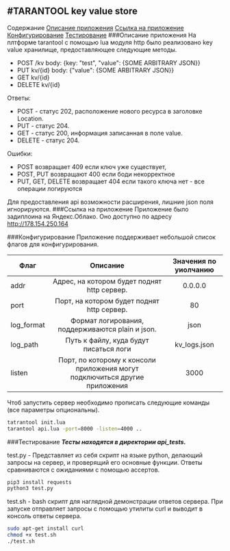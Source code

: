 #TARANTOOL key value store
---
Содержание
[Описание приложения](#disc)
[Ссылка на приложение](#ip)
[Конфигурирование](#Configuring)
[Тестирование](#Test)
<a id  = "disc"></a>
###Описание приложения
На плтформе tarantool с помощью lua модуля http было реализовано key value хранилище,
предоставляющее следующие методы.

- POST /kv body: {key: "test", "value": {SOME ARBITRARY JSON}}
- PUT kv/{id} body: {"value": {SOME ARBITRARY JSON}}
- GET kv/{id}
- DELETE kv/{id} 

Ответы:

- POST - статус 202, расположение нового ресурса в заголовке Location.
- PUT - статус 204.
- GET - статус 200, информация записанная в поле value.
- DELETE - статус 204.

Ошибки:

- POST возвращает 409 если ключ уже существует, 
- POST, PUT возвращают 400 если боди некорректное 
- PUT, GET, DELETE возвращает 404 если такого ключа нет - все операции логируются

Для предоставления api возможности расширения, лишние json поля игнорируются.
<a id  = "ip"></a>
###Ссылка на приложение
Приложение было задиплоина на Яндекс.Облако.
Оно доступно по адресу http://178.154.250.164

<a id  = "Configuring"></a>
###Конфигурирование
Приложение поддерживает небольшой список флагов для конфигурирования.

| Флаг       | Описание               |Значения по уиолчанию |
| ------------- |:------------------:|:------------------:|
| addr     | Адрес, на котором будет поднят http сервер. |0.0.0.0|
| port    | Порт, на котором будет поднят http сервер. | 80| 
| log_format  | Формат логирования, поддерживаются plain и json. | json|
|log_path | Путь к файлу, куда будут писаться логи|kv_logs.json|
|listen | Порт, по которому к консоли приложения могут подключиться другие приложения| 3000|

Чтоб запустить сервер необходимо прописать следующие команды (все параметры опциональны).
```bash
tatrantool init.lua
tarantool api.lua -port=8000 -listen=4000 ..
```

<a id  = "Test"></a>
###Тестирование
***Тесты находятся в директории api_tests.***

test.py - Представляет из себя скрипт на языке python, делающий запросы на сервер, и проверящий его основные функции. Ответы сравниваются с ожиданиями с помощью ассертов.
```bash
pip3 install requests
python3 test.py
```
test.sh - bash скрипт для наглядной демонстрации ответов сервера. При запуске отправляет запросы с помощью утилиты curl и выводит в консоль ответы сервера. 
```bash
sudo apt-get install curl
chmod +x test.sh
./test.sh
```